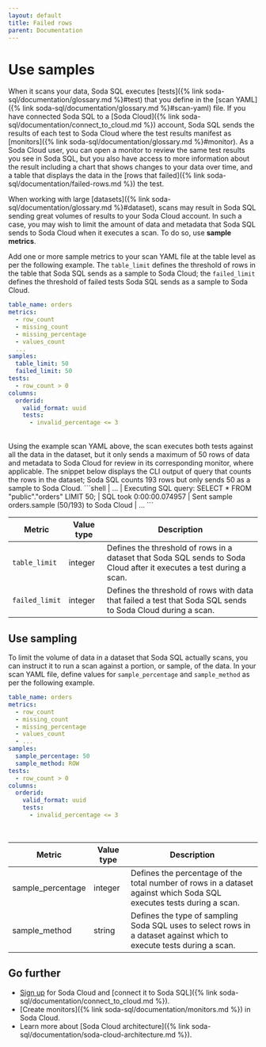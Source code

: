 ```yaml
---
layout: default
title: Failed rows
parent: Documentation
---
```


# Use samples 

When it scans your data, Soda SQL executes [tests]({% link soda-sql/documentation/glossary.md %}#test) that you define in the [scan YAML]({% link soda-sql/documentation/glossary.md %}#scan-yaml) file. If you have connected Soda SQL to a [Soda Cloud]({% link soda-sql/documentation/connect_to_cloud.md %}) account, Soda SQL sends the results of each test to Soda Cloud where the test results manifest as [monitors]({% link soda-sql/documentation/glossary.md %}#monitor). As a Soda Cloud user, you can open a monitor to review the same test results you see in Soda SQL, but you also have access to more information about the result including a chart that shows changes to your data over time, and a table that displays the data in the [rows that failed]({% link soda-sql/documentation/failed-rows.md %}) the test. 

When working with large [datasets]({% link soda-sql/documentation/glossary.md %}#dataset), scans may result in Soda SQL sending great volumes of results to your Soda Cloud account. In such a case, you may wish to limit the amount of data and metadata that Soda SQL sends to Soda Cloud when it executes a scan. To do so, use **sample metrics**. 

Add one or more sample metrics to your scan YAML file at the table level as per the following example. The `table_limit` defines the threshold of rows in the table that Soda SQL sends as a sample to Soda Cloud; the `failed_limit` defines the threshold of failed tests Soda SQL sends as a sample to Soda Cloud.
```yaml
table_name: orders
metrics:
  - row_count
  - missing_count
  - missing_percentage
  - values_count
  ... 
samples:
  table_limit: 50
  failed_limit: 50
tests:
  - row_count > 0
columns:
  orderid:
    valid_format: uuid
    tests:
      - invalid_percentage <= 3
```
<br />
Using the example scan YAML above, the scan executes both tests against all the data in the dataset, but it only sends a maximum of 50 rows of data and metadata to Soda Cloud for review in its corresponding monitor, where applicable. The snippet below displays the CLI output of query that counts the rows in the dataset; Soda SQL counts 193 rows but only sends 50 as a sample to Soda Cloud. 
```shell
  | …
  | Executing SQL query: 
SELECT * 
FROM "public"."orders" 
LIMIT 50;
  | SQL took 0:00:00.074957
  | Sent sample orders.sample (50/193) to Soda Cloud
  | …
```
<br />

| Metric | Value type | Description | 
| ----- | ----------- | ----------- |
| `table_limit` | integer | Defines the threshold of rows in a dataset that Soda SQL sends to Soda Cloud after it executes a test during a scan. |
| `failed_limit` | integer | Defines the threshold of rows with data that failed a test that Soda SQL sends to Soda Cloud during a scan. |


## Use sampling

To limit the volume of data in a dataset that Soda SQL actually scans, you can instruct it to run a scan against a portion, or sample, of the data. In your scan YAML file, define values for `sample_percentage` and `sample_method` as per the following example. 
```yaml
table_name: orders
metrics:
  - row_count
  - missing_count
  - missing_percentage
  - values_count
  - ...
samples:
  sample_percentage: 50
  sample_method: ROW
tests:
  - row_count > 0
columns:
  orderid:
    valid_format: uuid
    tests:
      - invalid_percentage <= 3
```
<br />


| Metric | Value type | Description | 
| ------ | ---------- | ----------- |
| sample_percentage | integer | Defines the percentage of the total number of rows in a dataset against which Soda SQL executes tests during a scan. |
| sample_method | string | Defines the type of sampling Soda SQL uses to select rows in a dataset against which to execute tests during a scan. |


## Go further

- <a href="https://cloud.soda.io/signup" target="_blank"> Sign up</a> for Soda Cloud and [connect it to Soda SQL]({% link soda-sql/documentation/connect_to_cloud.md %}).
- [Create monitors]({% link soda-sql/documentation/monitors.md %}) in Soda Cloud.
- Learn more about [Soda Cloud architecture]({% link soda-sql/documentation/soda-cloud-architecture.md %}).












